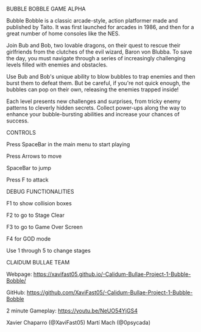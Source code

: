 BUBBLE BOBBLE GAME ALPHA

Bubble Bobble is a classic arcade-style, action platformer made and published by Taito. It was first launched for arcades in 1986, and then for a great number of home consoles like the NES.

Join Bub and Bob, two lovable dragons, on their quest to rescue their girlfriends from the clutches of the evil wizard, Baron von Blubba. To save the day, you must navigate through a series of increasingly challenging levels filled with enemies and obstacles.

Use Bub and Bob's unique ability to blow bubbles to trap enemies and then burst them to defeat them. But be careful, if you're not quick enough, the bubbles can pop on their own, releasing the enemies trapped inside!

Each level presents new challenges and surprises, from tricky enemy patterns to cleverly hidden secrets. Collect power-ups along the way to enhance your bubble-bursting abilities and increase your chances of success.

CONTROLS

Press SpaceBar in the main menu to start playing

Press Arrows to move 

SpaceBar to jump 

Press F to attack


DEBUG FUNCTIONALITIES

F1 to show collision boxes

F2 to go to Stage Clear

F3 to go to Game Over Screen

F4 for GOD mode

Use 1 through 5 to change stages 


CLAIDUM BULLAE TEAM

Webpage: https://xavifast05.github.io/-Calidum-Bullae-Project-1-Bubble-Bobble/

GitHub: https://github.com/XaviFast05/-Calidum-Bullae-Project-1-Bubble-Bobble

2 minute Gameplay: https://youtu.be/NeUO54YjGS4

Xavier Chaparro (@XaviFast05)
Martí Mach (@0psycada)